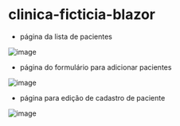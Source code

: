 # clinica-ficticia-blazor
- página da lista de pacientes

![image](https://github.com/ErickSolon/clinica-ficticia-blazor/assets/72041638/35497059-7b3f-4199-b73e-9ea32d230dec)

- página do formulário para adicionar pacientes

![image](https://github.com/ErickSolon/clinica-ficticia-blazor/assets/72041638/a516f382-3403-46bd-a2e7-68981773dff2)

- página para edição de cadastro de paciente

 ![image](https://github.com/ErickSolon/clinica-ficticia-blazor/assets/72041638/617064f9-977f-4f38-9d6b-c03e7fbad86a)


